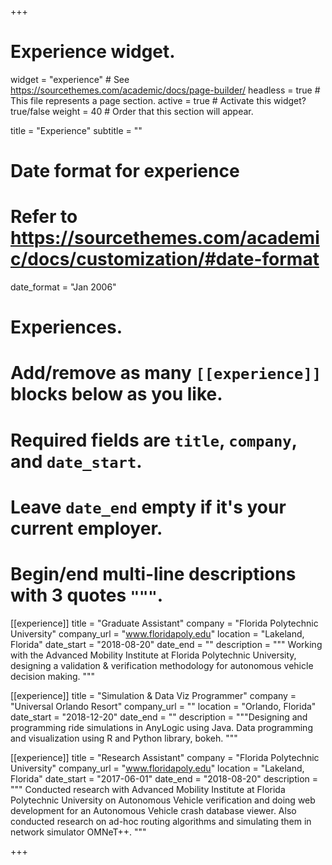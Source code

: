 +++
# Experience widget.
widget = "experience"  # See https://sourcethemes.com/academic/docs/page-builder/
headless = true  # This file represents a page section.
active = true  # Activate this widget? true/false
weight = 40  # Order that this section will appear.

title = "Experience"
subtitle = ""

# Date format for experience
#   Refer to https://sourcethemes.com/academic/docs/customization/#date-format
date_format = "Jan 2006"

# Experiences.
#   Add/remove as many `[[experience]]` blocks below as you like.
#   Required fields are `title`, `company`, and `date_start`.
#   Leave `date_end` empty if it's your current employer.
#   Begin/end multi-line descriptions with 3 quotes `"""`.
[[experience]]
  title = "Graduate Assistant"
  company = "Florida Polytechnic University"
  company_url = "www.floridapoly.edu"
  location = "Lakeland, Florida"
  date_start = "2018-08-20"
  date_end = ""
  description = """
  Working with the Advanced Mobility Institute at Florida Polytechnic University, designing a validation & verification methodology for autonomous vehicle decision making.
  """

[[experience]]
  title = "Simulation & Data Viz Programmer"
  company = "Universal Orlando Resort"
  company_url = ""
  location = "Orlando, Florida"
  date_start = "2018-12-20"
  date_end = ""
  description = """Designing and programming ride simulations in AnyLogic using Java. Data programming and visualization using R and Python library, bokeh.
  """

[[experience]]
  title = "Research Assistant"
  company = "Florida Polytechnic University"
  company_url = "www.floridapoly.edu"
  location = "Lakeland, Florida"
  date_start = "2017-06-01"
  date_end = "2018-08-20"
  description = """
  Conducted research with Advanced Mobility Institute at Florida Polytechnic University on Autonomous Vehicle verification and doing web development for an Autonomous Vehicle crash database viewer. Also conducted research on ad-hoc routing algorithms and simulating them in network simulator OMNeT++.
  """

+++
